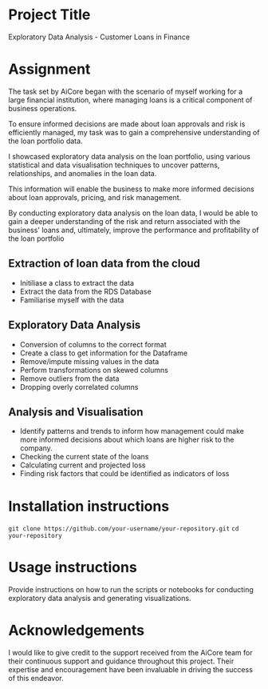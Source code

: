 # Project Title
Exploratory Data Analysis - Customer Loans in Finance

# Assignment
The task set by AiCore began with the scenario of myself working for a large financial institution, where managing loans is a critical component of business operations.

To ensure informed decisions are made about loan approvals and risk is efficiently managed, my task was to gain a comprehensive understanding of the loan portfolio data.

I showcased exploratory data analysis on the loan portfolio, using various statistical and data visualisation techniques to uncover patterns, relationships, and anomalies in the loan data.

This information will enable the business to make more informed decisions about loan approvals, pricing, and risk management.

By conducting exploratory data analysis on the loan data, I would be able to gain a deeper understanding of the risk and return associated with the business' loans and, ultimately, improve the performance and profitability of the loan portfolio

## Extraction of loan data from the cloud
- Initiliase a class to extract the data
- Extract the data from the RDS Database
- Familiarise myself with the data

## Exploratory Data Analysis
- Conversion of columns to the correct format
- Create a class to get information for the Dataframe
- Remove/impute missing values in the data
- Perform transformations on skewed columns
- Remove outliers from the data
- Dropping overly correlated columns

## Analysis and Visualisation
- Identify patterns and trends to inform how management could make more informed decisions about which loans are higher risk to the company.
- Checking the current state of the loans
- Calculating current and projected loss
- Finding risk factors that could be identified as indicators of loss

# Installation instructions
```git clone https://github.com/your-username/your-repository.git```
```cd your-repository```

# Usage instructions
Provide instructions on how to run the scripts or notebooks for conducting exploratory data analysis and generating visualizations.

# Acknowledgements
I would like to give credit to the support received from the AiCore team for their continuous support and guidance throughout this project. Their expertise and encouragement have been invaluable in driving the success of this endeavor.
